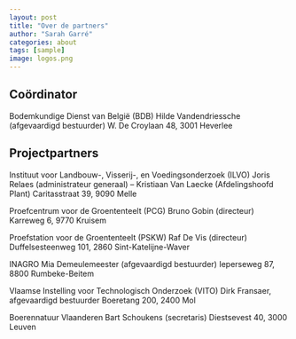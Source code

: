 ```yaml
---
layout: post
title: "Over de partners"
author: "Sarah Garré"
categories: about
tags: [sample]
image: logos.png
---
```


## Coördinator
Bodemkundige Dienst van België (BDB)
Hilde Vandendriessche (afgevaardigd bestuurder)
W. De Croylaan 48, 3001 Heverlee

## Projectpartners
Instituut voor Landbouw-, Visserij-, en Voedingsonderzoek (ILVO)
Joris Relaes (administrateur generaal) – Kristiaan Van Laecke (Afdelingshoofd Plant) Caritasstraat 39, 9090 Melle

Proefcentrum voor de Groententeelt (PCG)
Bruno Gobin (directeur)
Karreweg 6, 9770 Kruisem

Proefstation voor de Groententeelt (PSKW)
Raf De Vis (directeur)
Duffelsesteenweg 101, 2860 Sint-Katelijne-Waver

INAGRO
Mia Demeulemeester (afgevaardigd bestuurder)
Ieperseweg 87, 8800 Rumbeke-Beitem

Vlaamse Instelling voor Technologisch Onderzoek (VITO)
Dirk Fransaer, afgevaardigd bestuurder
Boeretang 200, 2400 Mol

Boerennatuur Vlaanderen
Bart Schoukens (secretaris)
Diestsevest 40, 3000 Leuven

